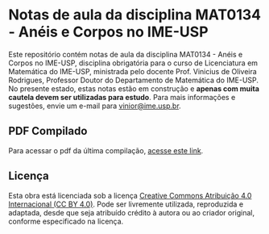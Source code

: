 
# Notas de aula da disciplina MAT0134 - Anéis e Corpos no IME-USP
Este repositório contém notas de aula da disciplina MAT0134 - Anéis e Corpos no IME-USP, disciplina obrigatória para o curso de Licenciatura em Matemática do IME-USP, ministrada pelo docente Prof. Vinicius de Oliveira Rodrigues, Professor Doutor do Departamento de Matemática do IME-USP.
No presente estado, estas notas estão em construção e **apenas com muita cautela devem ser utilizadas para estudo**.
Para mais informações e sugestões, envie um e-mail para vinior@ime.usp.br.

## PDF Compilado
Para acessar o pdf da última compilação, [acesse este link](https://raw.githubusercontent.com/vo-rodrigues/algelin/gh-pages/main.pdf).

## Licença
Esta obra está licenciada sob a licença [Creative Commons Atribuição 4.0 Internacional (CC BY 4.0)](https://creativecommons.org/licenses/by/4.0/deed.pt-br). Pode ser livremente utilizada, reproduzida e adaptada, desde que seja atribuído crédito à autora ou ao criador original, conforme especificado na licença.